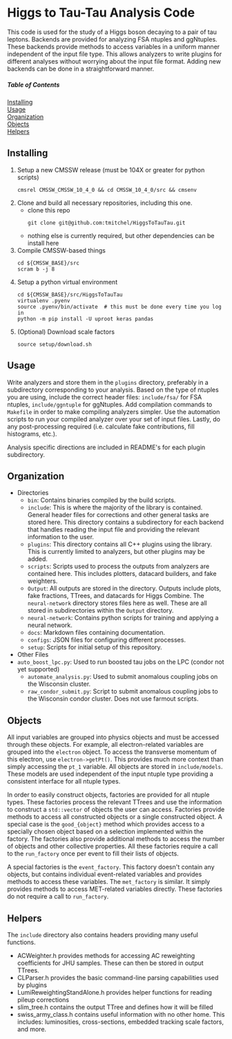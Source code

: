 # Higgs to Tau-Tau Analysis Code [![<tmitchel>](https://circleci.com/gh/tmitchel/HiggsToTauTau.svg?style=svg)](https://app.circleci.com/pipelines/github/tmitchel/HiggsToTauTau)

This code is used for the study of a Higgs boson decaying to a pair of tau leptons. Backends are provided for analyzing FSA ntuples and ggNtuples. These backends provide methods to access variables in a uniform manner independent of the input file type. This allows analyzers to write plugins for different analyses without worrying about the input file format. Adding new backends can be done in a straightforward manner. 

##### Table of Contents
[Installing](#install) <br/>
[Usage](#usage) <br/>
[Organization](#organization) <br/>
[Objects](#objects) <br/>
[Helpers](#helpers) <br/>

<a name="install"/>

## Installing

1. Setup a new CMSSW release (must be 104X or greater for python scripts)
    ```
    cmsrel CMSSW_CMSSW_10_4_0 && cd CMSSW_10_4_0/src && cmsenv
    ```
2. Clone and build all necessary repositories, including this one.
    - clone this repo
        ```
        git clone git@github.com:tmitchel/HiggsToTauTau.git
        ```
    - nothing else is currently required, but other dependencies can be install here
3. Compile CMSSW-based things
    ```
    cd ${CMSSW_BASE}/src
    scram b -j 8
    ```
4. Setup a python virtual environment
    ```
    cd ${CMSSW_BASE}/src/HiggsToTauTau
    virtualenv .pyenv
    source .pyenv/bin/activate  # this must be done every time you log in
    python -m pip install -U uproot keras pandas
    ```
5. (Optional) Download scale factors
    ```
    source setup/download.sh
    ```

<a name="usage"/>

## Usage

Write analyzers and store them in the `plugins` directory, preferably in a subdirectory corresponding to your analysis. Based on the type of ntuples you are using, include the correct header files: `include/fsa/` for FSA ntuples, `include/ggntuple` for ggNtuples. Add compilation commands to `Makefile` in order to make compiling analyzers simpler. Use the automation scripts to run your compiled analyzer over your set of input files. Lastly, do any post-processing required (i.e. calculate fake contributions, fill histograms, etc.).

Analysis specific directions are included in README's for each plugin subdirectory.

<a name="organization"/>

## Organization

- Directories
  - `bin`: Contains binaries compiled by the build scripts.
  - `include`: This is where the majority of the library is contained. General header files for corrections and other general tasks are stored here. This directory contains a subdirectory for each backend that handles reading the input file and providing the relevant information to the user.
  - `plugins`: This directory contains all C++ plugins using the library. This is currently limited to analyzers, but other plugins may be added.
  - `scripts`: Scripts used to process the outputs from analyzers are contained here. This includes plotters, datacard builders, and fake weighters.
  - `Output`: All outputs are stored in the directory. Outputs include plots, fake fractions, TTrees, and datacards for Higgs Combine. The `neural-network` directory stores files here as well. These are all stored in subdirectories within the `Output` directory.
  - `neural-network`: Contains python scripts for training and applying a neural network.
  - `docs`: Markdown files containing documentation.
  - `configs`: JSON files for configuring different processes.
  - `setup`: Scripts for initial setup of this repository.
- Other Files
- `auto_boost_lpc.py`: Used to run boosted tau jobs on the LPC (condor not yet supported)
  - `automate_analysis.py`: Used to submit anomalous coupling jobs on the Wisconsin cluster.
  - `raw_condor_submit.py`: Script to submit anomalous coupling jobs to the Wisconsin condor cluster. Does not use farmout scripts.


<a name="objects"/>

## Objects

All input variables are grouped into physics objects and must be accessed through these objects. For example, all electron-related variables are grouped into the `electron` object. To access the transverse momentum of this electron, use `electron->getPt()`. This provides much more context than simply accessing the `pt_1` variable. All objects are stored in `include/models`. These models are used independent of the input ntuple type providing a consistent interface for all ntuple types.

In order to easily construct objects, factories are provided for all ntuple types. These factories process the relevant TTrees and use the information to construct a `std::vector` of objects the user can access. Factories provide methods to access all constructed objects or a single constructed object. A special case is the `good_{object}` method which provides access to a specially chosen object based on a selection implemented within the factory. The factories also provide additional methods to access the number of objects and other collective properties. All these factories require a call to the `run_factory` once per event to fill their lists of objects.

A special factories is the `event_factory`. This factory doesn't contain any objects, but contains individual event-related variables and provides methods to access these variables. The `met_factory` is similar. It simply provides methods to access MET-related variables directly. These factories do not require a call to `run_factory`.

<a name="helpers"/>

## Helpers

The `include` directory also contains headers providing many useful functions. 
- ACWeighter.h provides methods for accessing AC reweighting coefficients for JHU samples. These can then be stored in output TTrees.
- CLParser.h provides the basic command-line parsing capabilities used by plugins
- LumiReweightingStandAlone.h provides helper functions for reading pileup corrections
- slim_tree.h contains the output TTree and defines how it will be filled
- swiss_army_class.h contains useful information with no other home. This includes: luminosities, cross-sections, embedded tracking scale factors, and more.
